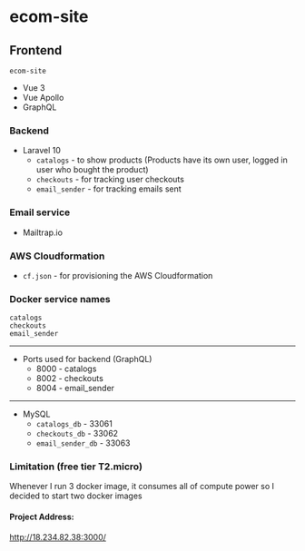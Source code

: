 # ecom-site

## Frontend
`ecom-site`

* Vue 3
* Vue Apollo
* GraphQL


### Backend

* Laravel 10
    - `catalogs` - to show products (Products have its own user, logged in user who bought the product)
    - `checkouts` - for tracking user checkouts
    - `email_sender` - for tracking emails sent

### Email service

* Mailtrap.io

### AWS Cloudformation

* `cf.json` - for provisioning the AWS Cloudformation

### Docker service names
    catalogs
    checkouts
    email_sender
---
  * Ports used for backend (GraphQL)
    * 8000 - catalogs
    * 8002 - checkouts
    * 8004 - email_sender
---
  * MySQL
    * `catalogs_db` - 33061
    * `checkouts_db` - 33062
    * `email_sender_db` - 33063

### Limitation (free tier T2.micro)
Whenever I run 3 docker image, it consumes all of compute power so I decided to start two docker images

#### Project Address:
http://18.234.82.38:3000/

